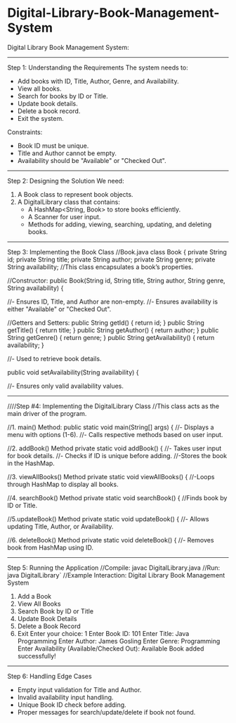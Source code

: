 # Digital-Library-Book-Management-System

Digital Library Book Management System:

----------------------------------------------------------------------------
Step 1: Understanding the Requirements
The system needs to:
- Add books with ID, Title, Author, Genre, and Availability.
- View all books.
- Search for books by ID or Title.
- Update book details.
- Delete a book record.
- Exit the system.

Constraints:
- Book ID must be unique.
- Title and Author cannot be empty.
- Availability should be "Available" or "Checked Out".

-------------------------------------------------------------------------------
Step 2: Designing the Solution
We need:
1. A  Book class to represent book objects.
2. A DigitalLibrary class that contains:
   - A HashMap<String, Book> to store books efficiently.
   - A Scanner for user input.
   - Methods for adding, viewing, searching, updating, and deleting books.

---------------------------------------------------------------------------------
Step 3: Implementing the Book Class
//Book.java
class Book {
    private String id;
    private String title;
    private String author;
    private String genre;
    private String availability;
//This class encapsulates a book’s properties.

//Constructor:
public Book(String id, String title, String author, String genre, String availability) {

//- Ensures ID, Title, and Author are non-empty.
//- Ensures availability is either "Available" or "Checked Out".

//Getters and Setters:
public String getId() { return id; }
public String getTitle() { return title; }
public String getAuthor() { return author; }
public String getGenre() { return genre; }
public String getAvailability() { return availability; }

//- Used to retrieve book details.

public void setAvailability(String availability) {

//- Ensures only valid availability values.

----------------------------------------------------------------------------------
////Step #4: Implementing the DigitalLibrary Class
//This class acts as the main driver of the program.

//1. main() Method:
public static void main(String[] args) {
//- Displays a menu with options (1-6).
//- Calls respective methods based on user input.

//2. addBook() Method
private static void addBook() {
//- Takes user input for book details.
//- Checks if ID is unique before adding.
//-Stores the book in the HashMap.


//3. viewAllBooks() Method
private static void viewAllBooks() {
//-Loops through HashMap to display all books.

//4. searchBook() Method
private static void searchBook() {
//Finds book by ID or Title.

//5.updateBook() Method
private static void updateBook() {
//- Allows updating Title, Author, or Availability.

//6. deleteBook() Method
private static void deleteBook() {
//- Removes book from HashMap using ID.

------------------------------------------------------------------------------------
Step 5: Running the Application
//Compile:  javac DigitalLibrary.java
//Run: java DigitalLibrary`
//Example Interaction:
Digital Library Book Management System
1. Add a Book
2. View All Books
3. Search Book by ID or Title
4. Update Book Details
5. Delete a Book Record
6. Exit
Enter your choice: 1
Enter Book ID: 101
Enter Title: Java Programming
Enter Author: James Gosling
Enter Genre: Programming
Enter Availability (Available/Checked Out): Available
Book added successfully!

-------------------------------------------------------------------------------------
Step 6: Handling Edge Cases
- Empty input validation for Title and Author.
- Invalid availability input handling.
- Unique Book ID check before adding.
- Proper messages for search/update/delete if book not found.
